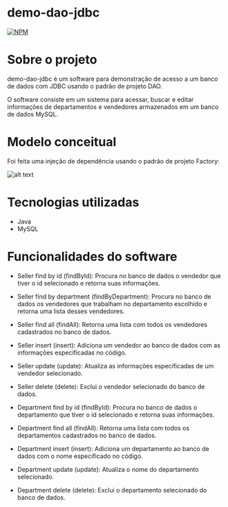 # demo-dao-jdbc
[![NPM](https://img.shields.io/npm/l/react)](https://github.com/PedroRSilveira/demo-dao-jdbc/blob/main/LICENSE)
# Sobre o projeto

demo-dao-jdbc é um software para demonstração de acesso a um banco de dados com JDBC usando o padrão de projeto DAO.

O software consiste em um sistema para acessar, buscar e editar informações de departamentos e vendedores armazenados em um banco de dados MySQL.

# Modelo conceitual

Foi feita uma injeção de dependência usando o padrão de projeto Factory:

![alt text](https://media.discordapp.net/attachments/1057825601798549596/1093322522658873394/image.png)

# Tecnologias utilizadas

- Java
- MySQL

# Funcionalidades do software

- Seller find by id (findById): Procura no banco de dados o vendedor que tiver o id selecionado e retorna suas informações.

- Seller find by department (findByDepartment): Procura no banco de dados os vendedores que trabalham no departamento escolhido e retorna uma lista desses vendedores.

- Seller find all (findAll): Retorna uma lista com todos os vendedores cadastrados no banco de dados.

- Seller insert (insert): Adiciona um vendedor ao banco de dados com as informações especificadas no código.

- Seller update (update): Atualiza as informações especificadas de um vendedor selecionado.

- Seller delete (delete): Exclui o vendedor selecionado do banco de dados.

- Department find by id (findById): Procura no banco de dados o departamento que tiver o id selecionado e retorna suas informações.

- Department find all (findAll): Retorna uma lista com todos os departamentos cadastrados no banco de dados.

- Department insert (insert): Adiciona um departamento ao banco de dados com o nome especificado no código.

- Department update (update): Atualiza o nome do departamento selecionado.

- Department delete (delete): Exclui o departamento selecionado do banco de dados.

